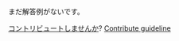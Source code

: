 
まだ解答例がないです。

[コントリビュートしませんか](https://github.com/BFEdev/BFE.dev-solutions/blob/main/quiz/closure_ja.md)?  [Contribute guideline](https://github.com/BFEdev/BFE.dev-solutions#how-to-contribute)
